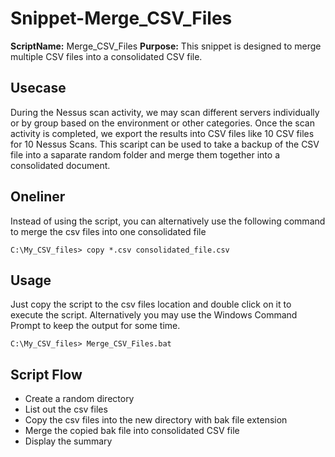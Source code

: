 # Snippet-Merge_CSV_Files

**ScriptName:** Merge_CSV_Files
**Purpose:** This snippet is designed to merge multiple CSV files into a consolidated CSV file.

## Usecase  

During the Nessus scan activity, we may scan different servers individually or by group based on the environment or other categories. Once the scan activity is completed, we export the results into CSV files like 10 CSV files for 10 Nessus Scans. This scaript can be used to take a backup of the CSV file into a saparate random folder and merge them together into a consolidated document.

## Oneliner  

Instead of using the script, you can alternatively use the following command to merge the csv files into one consolidated file

`C:\My_CSV_files> copy *.csv consolidated_file.csv`

## Usage  
Just copy the script to the csv files location and double click on it to execute the script. Alternatively you may use the Windows Command Prompt to keep the output for some time.

`C:\My_CSV_files> Merge_CSV_Files.bat`

## Script Flow  
 - Create a random directory
 - List out the csv files
 - Copy the csv files into the new directory with bak file extension
 - Merge the copied bak file into consolidated CSV file
 - Display the summary
